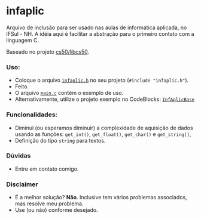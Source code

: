 # infaplic

Arquivo de inclusão para ser usado nas aulas de informática aplicada,  no IFSul - NH. A idéia aqui é facilitar a abstração para o primeiro contato com a linguagem C.

Baseado no projeto [cs50/libcs50](https://github.com/cs50/libcs50).

### Uso:
* Coloque o arquivo [`infaplic.h`](infaplic.h) no seu projeto (`#include "infaplic.h"`).
* Feito.
* O arquivo [`main.c`](main.c) contém o exemplo de uso. 
* Alternativamente, utilize o projeto exemplo no CodeBlocks: [`InfAplicBase`](CodeBlocksProject/InfAplicBase)

### Funcionalidades:
 * Diminui (ou esperamos diminuir) a complexidade de aquisição de dados usando as funções:  `get_int()`, `get_float()`, `get_char()` e `get_string()`,
 * Definição do tipo `string` para textos.

### Dúvidas
* Entre em contato comigo.

### Disclaimer
* É a melhor solução? **Não**. Inclusive tem vários problemas associados, mas resolve meu problema.
* Use (ou não) conforme desejado.
